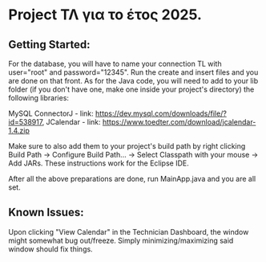 # Project ΤΛ για το έτος 2025.

## Getting Started:
For the database, you will have to name your connection TL with user="root" and password="12345". Run the create and insert files and you are done on that front. As for the Java code, you will need to add to your lib folder (if you don't have one, make one inside your project's directory) the following libraries:

MySQL ConnectorJ - link: https://dev.mysql.com/downloads/file/?id=538917, JCalendar - link: https://www.toedter.com/download/jcalendar-1.4.zip

Make sure to also add them to your project's build path by right clicking Build Path -> Configure Build Path... -> Select Classpath with your mouse -> Add JARs. These instructions work for the Eclipse IDE. 

After all the above preparations are done, run MainApp.java and you are all set.


## Known Issues:
Upon clicking "View Calendar" in the Technician Dashboard, the window might somewhat bug out/freeze. Simply minimizing/maximizing said window should fix things.
